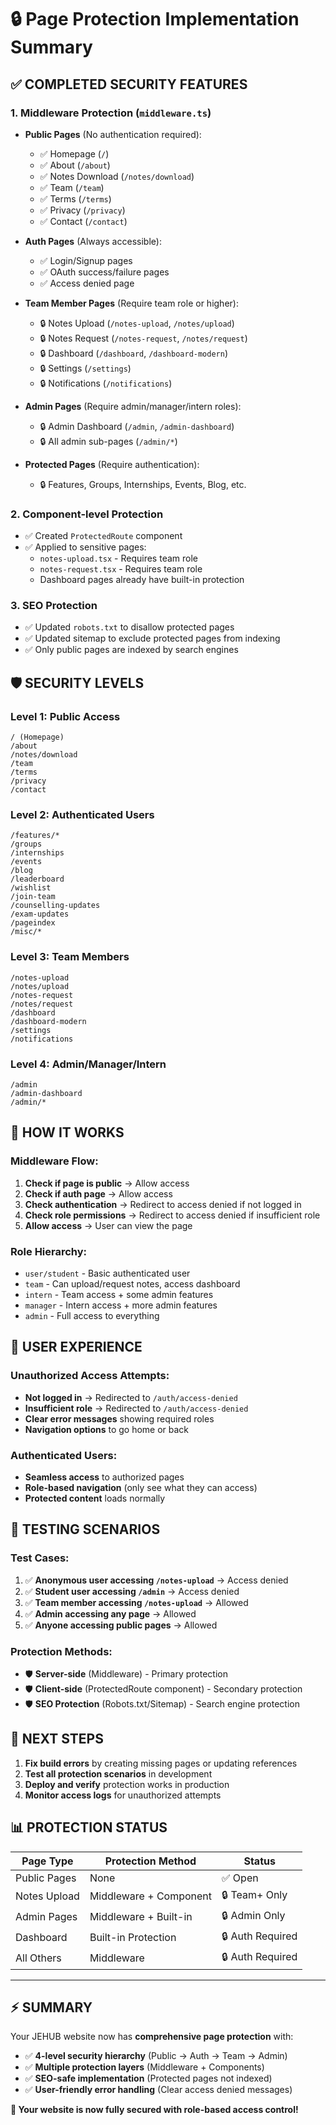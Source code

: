 # 🔒 Page Protection Implementation Summary

## ✅ **COMPLETED SECURITY FEATURES**

### 1. **Middleware Protection** (`middleware.ts`)
- **Public Pages** (No authentication required):
  - ✅ Homepage (`/`)
  - ✅ About (`/about`)
  - ✅ Notes Download (`/notes/download`) 
  - ✅ Team (`/team`)
  - ✅ Terms (`/terms`)
  - ✅ Privacy (`/privacy`)
  - ✅ Contact (`/contact`)

- **Auth Pages** (Always accessible):
  - ✅ Login/Signup pages
  - ✅ OAuth success/failure pages
  - ✅ Access denied page

- **Team Member Pages** (Require team role or higher):
  - 🔒 Notes Upload (`/notes-upload`, `/notes/upload`)
  - 🔒 Notes Request (`/notes-request`, `/notes/request`)
  - 🔒 Dashboard (`/dashboard`, `/dashboard-modern`)
  - 🔒 Settings (`/settings`)
  - 🔒 Notifications (`/notifications`)

- **Admin Pages** (Require admin/manager/intern roles):
  - 🔒 Admin Dashboard (`/admin`, `/admin-dashboard`)
  - 🔒 All admin sub-pages (`/admin/*`)

- **Protected Pages** (Require authentication):
  - 🔒 Features, Groups, Internships, Events, Blog, etc.

### 2. **Component-level Protection**
- ✅ Created `ProtectedRoute` component
- ✅ Applied to sensitive pages:
  - `notes-upload.tsx` - Requires team role
  - `notes-request.tsx` - Requires team role
  - Dashboard pages already have built-in protection

### 3. **SEO Protection**
- ✅ Updated `robots.txt` to disallow protected pages
- ✅ Updated sitemap to exclude protected pages from indexing
- ✅ Only public pages are indexed by search engines

## 🛡️ **SECURITY LEVELS**

### **Level 1: Public Access**
```
/ (Homepage)
/about
/notes/download
/team
/terms
/privacy
/contact
```

### **Level 2: Authenticated Users**
```
/features/*
/groups
/internships
/events  
/blog
/leaderboard
/wishlist
/join-team
/counselling-updates
/exam-updates
/pageindex
/misc/*
```

### **Level 3: Team Members**
```
/notes-upload
/notes/upload
/notes-request
/notes/request
/dashboard
/dashboard-modern
/settings
/notifications
```

### **Level 4: Admin/Manager/Intern**
```
/admin
/admin-dashboard
/admin/*
```

## 🚀 **HOW IT WORKS**

### **Middleware Flow:**
1. **Check if page is public** → Allow access
2. **Check if auth page** → Allow access  
3. **Check authentication** → Redirect to access denied if not logged in
4. **Check role permissions** → Redirect to access denied if insufficient role
5. **Allow access** → User can view the page

### **Role Hierarchy:**
- `user/student` - Basic authenticated user
- `team` - Can upload/request notes, access dashboard
- `intern` - Team access + some admin features
- `manager` - Intern access + more admin features  
- `admin` - Full access to everything

## 📱 **USER EXPERIENCE**

### **Unauthorized Access Attempts:**
- **Not logged in** → Redirected to `/auth/access-denied`
- **Insufficient role** → Redirected to `/auth/access-denied`
- **Clear error messages** showing required roles
- **Navigation options** to go home or back

### **Authenticated Users:**
- **Seamless access** to authorized pages
- **Role-based navigation** (only see what they can access)
- **Protected content** loads normally

## 🔧 **TESTING SCENARIOS**

### **Test Cases:**
1. ✅ **Anonymous user accessing `/notes-upload`** → Access denied
2. ✅ **Student user accessing `/admin`** → Access denied  
3. ✅ **Team member accessing `/notes-upload`** → Allowed
4. ✅ **Admin accessing any page** → Allowed
5. ✅ **Anyone accessing public pages** → Allowed

### **Protection Methods:**
- 🛡️ **Server-side** (Middleware) - Primary protection
- 🛡️ **Client-side** (ProtectedRoute component) - Secondary protection
- 🛡️ **SEO Protection** (Robots.txt/Sitemap) - Search engine protection

## 🎯 **NEXT STEPS**

1. **Fix build errors** by creating missing pages or updating references
2. **Test all protection scenarios** in development
3. **Deploy and verify** protection works in production
4. **Monitor access logs** for unauthorized attempts

## 📊 **PROTECTION STATUS**

| Page Type | Protection Method | Status |
|-----------|------------------|---------|
| Public Pages | None | ✅ Open |
| Notes Upload | Middleware + Component | 🔒 Team+ Only |
| Admin Pages | Middleware + Built-in | 🔒 Admin Only |
| Dashboard | Built-in Protection | 🔒 Auth Required |
| All Others | Middleware | 🔒 Auth Required |

---

## ⚡ **SUMMARY**

Your JEHUB website now has **comprehensive page protection** with:
- ✅ **4-level security hierarchy** (Public → Auth → Team → Admin)
- ✅ **Multiple protection layers** (Middleware + Components)  
- ✅ **SEO-safe implementation** (Protected pages not indexed)
- ✅ **User-friendly error handling** (Clear access denied messages)

**🎉 Your website is now fully secured with role-based access control!**
